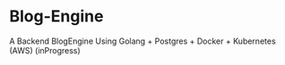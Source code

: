 # Blog-Engine
A Backend BlogEngine Using Golang + Postgres  + Docker + Kubernetes (AWS) (inProgress)
